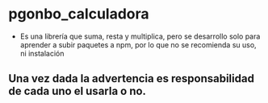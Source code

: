 # pgonbo_calculadora

- Es una librería que suma, resta y multiplica, pero se desarrollo solo para aprender a subir paquetes a npm, 
  por lo que no se recomienda su uso, ni instalación
  
## Una vez dada la advertencia es responsabilidad de cada uno el usarla o no.